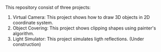 This repository consist of three projects:  
1. Virtual Camera:
    This project shows how to draw 3D objects in 2D coordinate system.  
2. Object Covering:
    This project shows clipping shapes using painter's algorithm.  
3. Light Simulator:
    This project simulates ligth reflections. (Under construction)